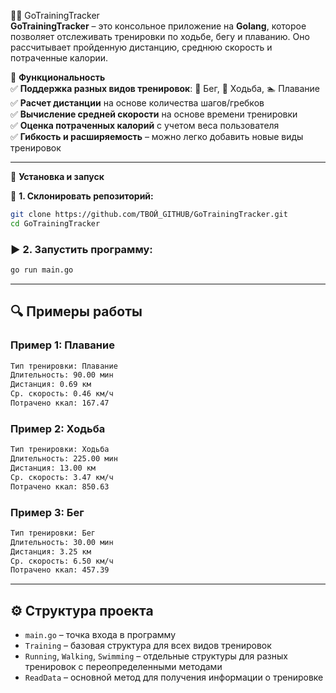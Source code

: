 🏃‍♂️ GoTrainingTracker  
**GoTrainingTracker** – это консольное приложение на **Golang**, которое позволяет отслеживать тренировки по ходьбе, бегу и плаванию. Оно рассчитывает пройденную дистанцию, среднюю скорость и потраченные калории.  

 📌 **Функциональность**  
✅ **Поддержка разных видов тренировок**: 🏃 Бег, 🚶 Ходьба, 🏊 Плавание  
✅ **Расчет дистанции** на основе количества шагов/гребков  
✅ **Вычисление средней скорости** на основе времени тренировки  
✅ **Оценка потраченных калорий** с учетом веса пользователя  
✅ **Гибкость и расширяемость** – можно легко добавить новые виды тренировок  

---

🚀 **Установка и запуск**  

🔧 **1. Склонировать репозиторий:**  
```sh
git clone https://github.com/ТВОЙ_GITHUB/GoTrainingTracker.git
cd GoTrainingTracker
```

### ▶ **2. Запустить программу:**  
```sh
go run main.go
```

---

## 🔍 **Примеры работы**  
### **Пример 1: Плавание**  
```sh
Тип тренировки: Плавание  
Длительность: 90.00 мин  
Дистанция: 0.69 км  
Ср. скорость: 0.46 км/ч  
Потрачено ккал: 167.47  
```

### **Пример 2: Ходьба**  
```sh
Тип тренировки: Ходьба  
Длительность: 225.00 мин  
Дистанция: 13.00 км  
Ср. скорость: 3.47 км/ч  
Потрачено ккал: 850.63  
```

### **Пример 3: Бег**  
```sh
Тип тренировки: Бег  
Длительность: 30.00 мин  
Дистанция: 3.25 км  
Ср. скорость: 6.50 км/ч  
Потрачено ккал: 457.39  
```

---

## ⚙ **Структура проекта**  
- `main.go` – точка входа в программу  
- `Training` – базовая структура для всех видов тренировок  
- `Running`, `Walking`, `Swimming` – отдельные структуры для разных тренировок с переопределенными методами  
- `ReadData` – основной метод для получения информации о тренировке  

